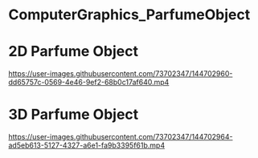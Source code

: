 # ComputerGraphics_ParfumeObject

# 2D Parfume Object
https://user-images.githubusercontent.com/73702347/144702960-dd65757c-0569-4e46-9ef2-68b0c17af640.mp4

# 3D Parfume Object
https://user-images.githubusercontent.com/73702347/144702964-ad5eb613-5127-4327-a6e1-fa9b3395f61b.mp4
